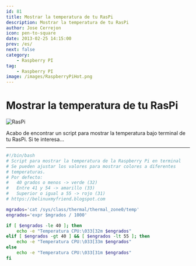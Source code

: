 ```yaml
---
id: 81
title: Mostrar la temperatura de tu RasPi
description: Mostrar la temperatura de tu RasPi
author: Jose Cerrejon
icon: pen-to-square
date: 2013-02-25 14:15:00
prev: /es/
next: false
category:
    - Raspberry PI
tag:
    - Raspberry PI
image: /images/RaspberryPiHot.png
---
```


# Mostrar la temperatura de tu RasPi

![RasPi](/images/RaspberryPiHot.png)

Acabo de encontrar un script para mostrar la temperatura bajo terminal de tu RasPi. Si te interesa...

---

```bash
#!/bin/bash
# Script para mostrar la temperatura de la Raspberry Pi en terminal
# Se pueden ajustar los valores para mostrar colores a diferentes
# temperaturas.
# Por defecto:
#	40 grados o menos -> verde (32)
#	Entre 41 y 54 -> amarillo (33)
#	Superior o igual a 55 -> rojo (31)
# https://belinuxmyfriend.blogspot.com

mgrados='cat /sys/class/thermal/thermal_zone0/temp'
engrados='expr $mgrados / 1000'

if [ $engrados -le 40 ]; then
	echo -e "Temperatura CPU:\033[32m $engrados"
elif [ $engrados -gt 40 ] && [ $engrados -lt 55 ]; then
	echo -e "Temperatura CPU:\033[33m $engrados"
else
	echo -e "Temperatura CPU:\033[31m $engrados"
fi
```
